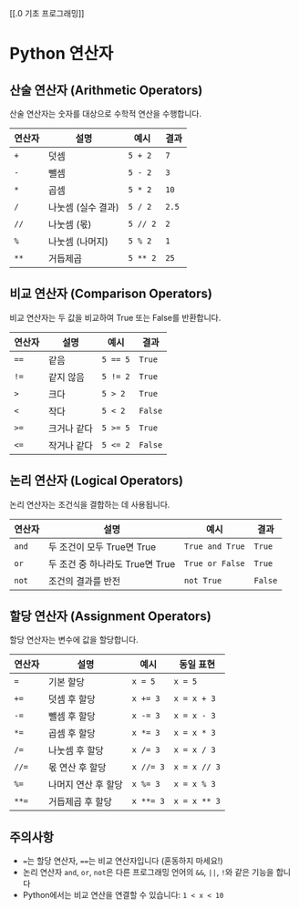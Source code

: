 [[.0 기초 프로그래밍]]

# Python 연산자

## 산술 연산자 (Arithmetic Operators)

산술 연산자는 숫자를 대상으로 수학적 연산을 수행합니다.

|연산자|설명|예시|결과|
|---|---|---|---|
|`+`|덧셈|`5 + 2`|`7`|
|`-`|뺄셈|`5 - 2`|`3`|
|`*`|곱셈|`5 * 2`|`10`|
|`/`|나눗셈 (실수 결과)|`5 / 2`|`2.5`|
|`//`|나눗셈 (몫)|`5 // 2`|`2`|
|`%`|나눗셈 (나머지)|`5 % 2`|`1`|
|`**`|거듭제곱|`5 ** 2`|`25`|

## 비교 연산자 (Comparison Operators)

비교 연산자는 두 값을 비교하여 True 또는 False를 반환합니다.

|연산자|설명|예시|결과|
|---|---|---|---|
|`==`|같음|`5 == 5`|`True`|
|`!=`|같지 않음|`5 != 2`|`True`|
|`>`|크다|`5 > 2`|`True`|
|`<`|작다|`5 < 2`|`False`|
|`>=`|크거나 같다|`5 >= 5`|`True`|
|`<=`|작거나 같다|`5 <= 2`|`False`|

## 논리 연산자 (Logical Operators)

논리 연산자는 조건식을 결합하는 데 사용됩니다.

|연산자|설명|예시|결과|
|---|---|---|---|
|`and`|두 조건이 모두 True면 True|`True and True`|`True`|
|`or`|두 조건 중 하나라도 True면 True|`True or False`|`True`|
|`not`|조건의 결과를 반전|`not True`|`False`|

## 할당 연산자 (Assignment Operators)

할당 연산자는 변수에 값을 할당합니다.

|연산자|설명|예시|동일 표현|
|---|---|---|---|
|`=`|기본 할당|`x = 5`|`x = 5`|
|`+=`|덧셈 후 할당|`x += 3`|`x = x + 3`|
|`-=`|뺄셈 후 할당|`x -= 3`|`x = x - 3`|
|`*=`|곱셈 후 할당|`x *= 3`|`x = x * 3`|
|`/=`|나눗셈 후 할당|`x /= 3`|`x = x / 3`|
|`//=`|몫 연산 후 할당|`x //= 3`|`x = x // 3`|
|`%=`|나머지 연산 후 할당|`x %= 3`|`x = x % 3`|
|`**=`|거듭제곱 후 할당|`x **= 3`|`x = x ** 3`|

## 주의사항

- `=`는 할당 연산자, `==`는 비교 연산자입니다 (혼동하지 마세요!)
- 논리 연산자 `and`, `or`, `not`은 다른 프로그래밍 언어의 `&&`, `||`, `!`와 같은 기능을 합니다
- Python에서는 비교 연산을 연결할 수 있습니다: `1 < x < 10`